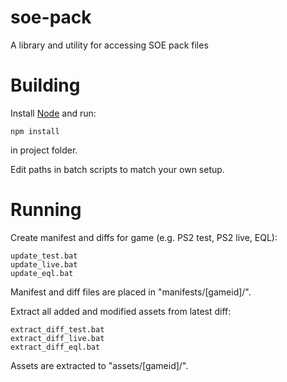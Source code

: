 soe-pack
=====

A library and utility for accessing SOE pack files

Building
=====

Install [Node](http://nodejs.org/) and run:

    npm install

in project folder.

Edit paths in batch scripts to match your own setup.

Running
=====

Create manifest and diffs for game (e.g. PS2 test, PS2 live, EQL):

    update_test.bat
    update_live.bat
    update_eql.bat

Manifest and diff files are placed in "manifests/[gameid]/".


Extract all added and modified assets from latest diff:

    extract_diff_test.bat
    extract_diff_live.bat
    extract_diff_eql.bat

Assets are extracted to "assets/[gameid]/".